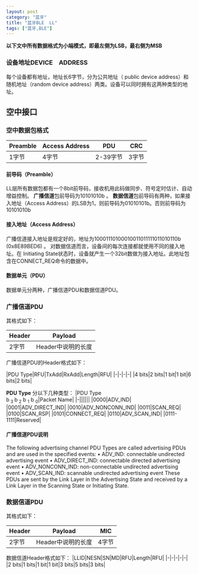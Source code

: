 ```yaml
---
layout: post
category: "蓝牙"
title: "蓝牙BLE  LL"
tags: ["蓝牙,BLE"]
---
```


**以下文中所有数据格式为小端模式，即最左侧为LSB，最右侧为MSB**
### 设备地址DEVICE　ADDRESS

每个设备都有地址，地址长6字节，分为公共地址（ public device address）和随机地址（random device address）两类。设备可以同时拥有这两种类型的地址。

## 空中接口

### 空中数据包格式


|Preamble|Access Address|PDU|CRC|
|-|-|-|-|
|1字节|4字节|2-39字节|3字节|

#### 前导码（Preamble）

LL层所有数据包都有一个8bit前导码，接收机用此码做同步、符号定时估计、自动增益控制。
**广播信道**包前导码为10101010b 。
**数据信道**包前导码有两种，如果接入地址（Access
Address）的LSB为1，则前导码为01010101b。否则前导码为10101010b

#### 接入地址（Access Address）

广播信道接入地址是规定好的，地址为10001110100010011011111011010110b (0x8E89BED6) 。
对数据信道而言，设备间的每次连接都就使用不同的接入地址。在 Initiating State状态时，设备就产生一个32bit数做为接入地址。此地址包含在CONNECT_REQ命令的数据中。

#### 数据单元（PDU）
数据单元分两种，广播信道PDU和数据信道PDU。

### 广播信道PDU

其格式如下：

|Header|Payload|
|-|-|
|2字节|Header中说明的长度|

广播信道PDU的Header格式如下：

|PDU Type|RFU|TxAdd|RxAdd|Length|RFU|
|-|-|-|-|
|4 bits|2 bits|1 bit|1 bit|6 bits|2 bits|

**PDU Type** 分以下几种类型：
|PDU Type<br> b<sub> 3 </sub>b<sub> 2</sub> b <sub>1</sub> b <sub>0</sub>|Packet Name|
|-||||||
|0000|ADV_IND|
|0001|ADV_DIRECT_IND|
|0010|ADV_NONCONN_IND|
|0011|SCAN_REQ|
|0100|SCAN_RSP|
|0101|CONNECT_REQ|
|0110|ADV_SCAN_IND|
|0111-1111|Reserved|

#### 广播信道PDU说明
The following advertising channel PDU Types are called advertising PDUs and
are used in the specified events:
• ADV_IND: connectable undirected advertising event
• ADV_DIRECT_IND: connectable directed advertising event
• ADV_NONCONN_IND: non-connectable undirected advertising event
• ADV_SCAN_IND: scannable undirected advertising event
These PDUs are sent by the Link Layer in the Advertising State and received
by a Link Layer in the Scanning State or Initiating State.

### 数据信道PDU

其格式如下：

|Header|Payload|MIC|
|-|-|-|
|2字节|Header中说明的长度|4字节|

数据信道Header格式如下：
|LLID|NESN|SN|MD|RFU|Length|RFU|
|-|-|-|-|-|
|2 bits|1 bits|1 bit|1 bit|3 bits|5 bits|3 bits|